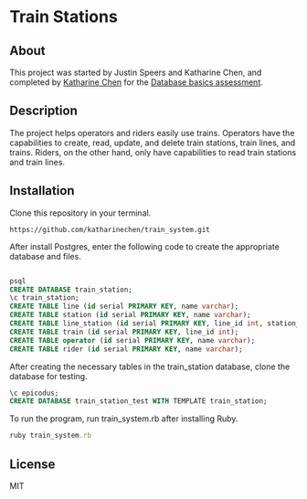 # Train Stations

## About
This project was started by Justin Speers and Katharine Chen, and completed by [Katharine Chen](https://www.katharinechen.com) for the [Database basics assessment](http://www.learnhowtoprogram.com/lessons/database-basics-assessment).

## Description
The project helps operators and riders easily use trains. Operators have the capabilities to create, read, update, and delete train stations, train lines, and trains. Riders, on the other hand, only have capabilities to read train stations and train lines.

## Installation
Clone this repository in your terminal.

	https://github.com/katharinechen/train_system.git

After install Postgres, enter the following code to create the appropriate database and files.

```sql

psql
CREATE DATABASE train_station;
\c train_station;
CREATE TABLE line (id serial PRIMARY KEY, name varchar);
CREATE TABLE station (id serial PRIMARY KEY, name varchar);
CREATE TABLE line_station (id serial PRIMARY KEY, line_id int, station_id int);
CREATE TABLE train (id serial PRIMARY KEY, line_id int);
CREATE TABLE operator (id serial PRIMARY KEY, name varchar);
CREATE TABLE rider (id serial PRIMARY KEY, name varchar);
```

After creating the necessary tables in the train_station database, clone the database for testing.

```sql
\c epicodus;
CREATE DATABASE train_station_test WITH TEMPLATE train_station;
```
To run the program, run train_system.rb after installing Ruby.

```ruby
ruby train_system.rb
```

## License
MIT
